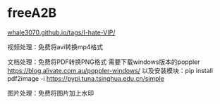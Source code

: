 # freeA2B
[whale3070.github.io/tags/I-hate-VIP/](https://whale3070.github.io/tags/I-hate-VIP/)

视频处理：免费将avi转换mp4格式 

文档处理：免费将PDF转换PNG格式 
      需要下载windows版本的poppler
      https://blog.alivate.com.au/poppler-windows/
      以及安装模块：pip install pdf2image -i https://pypi.tuna.tsinghua.edu.cn/simple

图片处理：免费将图片加上水印
